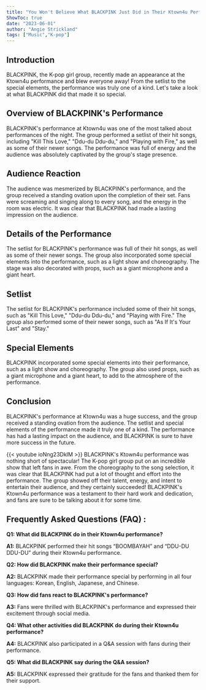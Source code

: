 ```yaml
---
title: "You Won't Believe What BLACKPINK Just Did in Their Ktown4u Performance!"
ShowToc: true 
date: "2023-06-01"
author: "Angie Strickland" 
tags: ["Music","K-pop"]
---
```

## Introduction 

BLACKPINK, the K-pop girl group, recently made an appearance at the Ktown4u performance and blew everyone away! From the setlist to the special elements, the performance was truly one of a kind. Let's take a look at what BLACKPINK did that made it so special.

## Overview of BLACKPINK's Performance

BLACKPINK's performance at Ktown4u was one of the most talked about performances of the night. The group performed a setlist of their hit songs, including "Kill This Love," "Ddu-du Ddu-du," and "Playing with Fire," as well as some of their newer songs. The performance was full of energy and the audience was absolutely captivated by the group's stage presence.

## Audience Reaction

The audience was mesmerized by BLACKPINK's performance, and the group received a standing ovation upon the completion of their set. Fans were screaming and singing along to every song, and the energy in the room was electric. It was clear that BLACKPINK had made a lasting impression on the audience.

## Details of the Performance

The setlist for BLACKPINK's performance was full of their hit songs, as well as some of their newer songs. The group also incorporated some special elements into the performance, such as a light show and choreography. The stage was also decorated with props, such as a giant microphone and a giant heart.

## Setlist

The setlist for BLACKPINK's performance included some of their hit songs, such as "Kill This Love," "Ddu-du Ddu-du," and "Playing with Fire." The group also performed some of their newer songs, such as "As If It's Your Last" and "Stay."

## Special Elements

BLACKPINK incorporated some special elements into their performance, such as a light show and choreography. The group also used props, such as a giant microphone and a giant heart, to add to the atmosphere of the performance.

## Conclusion

BLACKPINK's performance at Ktown4u was a huge success, and the group received a standing ovation from the audience. The setlist and special elements of the performance made it truly one of a kind. The performance has had a lasting impact on the audience, and BLACKPINK is sure to have more success in the future.

{{< youtube ioNng23DkIM >}} 
BLACKPINK's Ktown4u performance was nothing short of spectacular! The K-pop girl group put on an incredible show that left fans in awe. From the choreography to the song selection, it was clear that BLACKPINK had put a lot of thought and effort into the performance. The group showed off their talent, energy, and intent to entertain their audience, and they certainly succeeded! BLACKPINK's Ktown4u performance was a testament to their hard work and dedication, and fans are sure to be talking about it for some time.

## Frequently Asked Questions (FAQ) :
**Q1: What did BLACKPINK do in their Ktown4u performance?**

**A1:** BLACKPINK performed their hit songs “BOOMBAYAH” and “DDU-DU DDU-DU” during their Ktown4u performance.

**Q2: How did BLACKPINK make their performance special?**

**A2:** BLACKPINK made their performance special by performing in all four languages: Korean, English, Japanese, and Chinese.

**Q3: How did fans react to BLACKPINK's performance?**

**A3:** Fans were thrilled with BLACKPINK's performance and expressed their excitement through social media.

**Q4: What other activities did BLACKPINK do during their Ktown4u performance?**

**A4:** BLACKPINK also participated in a Q&A session with fans during their performance.

**Q5: What did BLACKPINK say during the Q&A session?**

**A5:** BLACKPINK expressed their gratitude for the fans and thanked them for their support.





